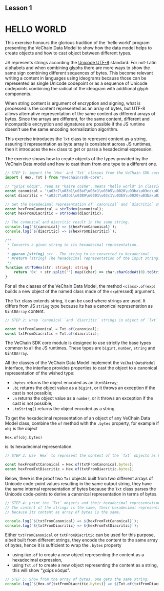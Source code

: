 ## Lesson 1

# HELLO WORLD

This exercise honours the glorious tradition of the 'hello world' program presenting the VeChain Data Model
to show how the data model helps to create objects and how to cast object between different types.

JS represents strings according the [Unicode UTF-8](https://en.wikipedia.org/wiki/UTF-8) standard.
For not-Latin alphabets and when combining glyphs there are more ways to show the same sign combining different
sequences of bytes. This become relevant writing a content in languages using ideograms because those can be
represented as single Unicode codepoint or as a sequence of Unicode codepoints combining the radical of the ideogram
with additional glyph components.

When string content is argument of encryption and signing, what is processed is the content represented as
an array of bytes, but UTF-8 allows alternative representation of the same content as different arrays of bytes.
Since the arrays are different, for the same content, different and incompatible encryption and signatures are
possible if the JS runtime doesn't use the same encoding normalization algorithm.


This exercise introduces the `Txt` class to represent content as a string, assuring it representation as byte array
is consistent across JS runtimes, then it introduces the `Hex` class to get or parse a hexadecimal expression.

The exercise shows how to create objects of the types provided by the VeChain Data model and how to cast
them from one type to a different one.

```typescript
// STEP 1: import the `Hex` and `Txt` classes from the VeChain SDK core module.
import { Hex, Txt } from "@vechain/sdk-core";

// "χαίρε κόσμε", read as "kaire cosme", means "hello world" in classic Greek.
const canonical = '\u03c7\u03b1\u03af\u03c1\u03b5\u0020\u03ba\u03cc\u03c3\u03bc\u03b5';
const diacritic = '\u03c7\u03b1\u03B9\u0301\u03c1\u03b5\u0020\u03ba\u03bf\u0301\u03c3\u03bc\u03b5';

// Get the hexadecimal representation of `canonical` and `diacritic` strings.
const hexFromCanonical = strToHex(canonical);
const hexFromDiacritic = strToHex(diacritic);

// The canonical and diacritic result in the same string.
console.log(`${canonical} => ${hexFromCanonical}`);
console.log(`${diacritic} => ${hexFromDiacritic}`);
```

```typescript
/**
 * Converts a given string to its hexadecimal representation.
 *
 * @param {string} str - The string to be converted to hexadecimal.
 * @return {string} The hexadecimal representation of the input string.
 */
function strToHex(str: string): string {
    return '0x' + str.split('').map((char) => char.charCodeAt(0).toString(16).padStart(2, '0')).join('');
}
```

For all the classes of the VeChain Data Model,
the method `<class>.of(exp)`  builds a new object of the named class made of the `exp`(ressed) argument.

The `Txt` class extends string, it can be used where strings are used.
It differs from JS `string` type because its has a canonical representation as `Uint8Array` content.

```typescript
// STEP 2: wrap `canonical `and `diacritic` strings in object of `Txt` class.

const txtFromCanonical = Txt.of(canonical);
const txtFromDiacritic = Txt.of(diacritic);
```

The VeChain SDK core module is designed to use strictly the base types common to all the JS runtimes.
These types are `bigint`, `number`, `string` and `Uint8Array`.

All the classes of the VeChain Data Model implement the `VeChainDataModel` interface,
the interface provides properties to cast the object to a canonical representation of the wished type:
- `.bytes` returns the object encoded as an `Uint8Array`;
- `.bi` returns the object value as a `bigint`, or it throws an exception if the cast is not possible;
- `.n` returns the object value as a `number`, or it throws an exception if the cast is not possible;
- `.toString()` returns the object encoded as a string.

To get the hexadecimal representation of an object of any VeChain Data Model class, combine the
`of` method with the `.bytes` property, for example if `obj` is the object
  ```
  Hex.of(obj.bytes)
  ```
is its hexadecimal representation.

```typescript
// STEP 3: Use `Hex` to represent the content of the `Txt` objects as hexadecimal expression.

const hexFromTxtCanonical = Hex.of(txtFromCanonical.bytes);
const hexFromTxtDiacritic = Hex.of(txtFromDiacritic.bytes);
```

Below, there is the proof two `Txt` objects built from two different arrays of Unicode code-point values
resulting in the same output string, they have the same internal representation of bytes because
the `Txt` class parses the Unicode code-points to derive a canonical representation in terms of bytes. 

```typescript
// STEP 4: print the `Txt` objects and their hexadecimal representation.
// The content of the strings is the same, their hexadecimal representation is the same
// because its content as array of bytes is the same.

console.log(`${txtFromCanonical} => ${hexFromTxtCanonical}`);
console.log(`${txtFromDiacritic} => ${hexFromTxtDiacritic}`);
```

Either `txtFromCanonical` or `txtFromDiacritic` can be used for this purpose,
albeit built from different strings, they encode the content to the same array of bytes,
hence it is sufficient to wrap the `.bytes` property
- using `Hex.of` to create a new object representing the content as a hexadecimal expression,
- using `Txt.of` to create a new object representing the content as a string, this will show "χαίρε κόσμε".

```typescript
// STEP 5: Show from the array of bytes, one gets the same string.
console.log(`${Hex.of(txtFromDiacritic.bytes)} => ${Txt.of(txtFromDiacritic.bytes)}`);
```

